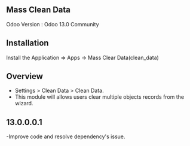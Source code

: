 Mass Clean Data
-------------------------------------------------

Odoo Version : Odoo 13.0 Community


Installation 
-------------------------------------------------------------
Install the Application => Apps -> Mass Clear Data(clean_data)


Overview
-------------------------------------------------------------
* Settings > Clean Data > Clean Data.
* This module will allows users clear multiple objects records from the wizard.

13.0.0.0.1
-------------------------------------------------------------
-Improve code and resolve dependency's issue.